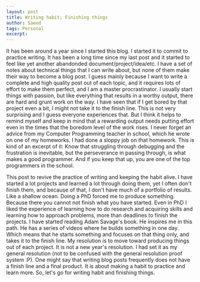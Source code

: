 ```yaml
---
layout: post
title: Writing habit; Finishing things
author: Saeed
tags: Personal
excerpt: 
---
```


It has been around a year since I started this blog. I started it to commit to practice writing. It has been a long time since my last post and it started to feel like yet another abandonded document/project/idea/etc. I have a set of notes about technical things that I can write about, but none of them make their way to become a blog post. I guess mainly because I want to write a complete and high quality post out of each topic, and it requires lots of effort to make them perfect, and I am a master procrastinator. I usually start things with passion, but like everything that results in a worthy output, there are hard and grunt work on the way. I have seen that if I get bored by that project even a bit, I might not take it to the finish line. This is not very surprising and I guess everyone experiences that. But I think it helps to remind myself and keep in mind that a rewarding output needs putting effort even in the times that the boredom level of the work rises. I never forget an advice from my Computer Programming teacher in school, which he wrote on one of my homeworks. I had done a sloppy job on that homework. This is kind of an excerpt of it: Know that struggling through debugging and the frustration is inevitable, but the perseverance in passing through, is what makes a good programmer. And if you keep that up, you are one of the top programmers in the school.

This post to revive the practice of writing and keeping the habit alive. I have started a lot projects and learned a lot through doing them, yet I often don't finish them, and because of that, I don't have much of a portfolio of results. Like a shallow ocean. Doing a PhD forced me to produce something. Because there you cannot not finish what you have started. Even in PhD I liked the experience of learning how to do research and acquiring skills and learning how to approach problems, more than deadlines to finish the projects. I have started reading Adam Savage's book. He inspires me in this path. He has a series of videos where he builds something in one day. Which means that he starts something and focuses on that thing only, and takes it to the finish line. My resolution is to move toward producing things out of each project. It is not a new year's resolution. I had set it as my general resolution (not to be confused with the general resolution proof system :P). One might say that writing blog posts frequently does not have a finish line and a final product. It is about making a habit to practice and learn more. So, let's go for writing habit and finishing things.